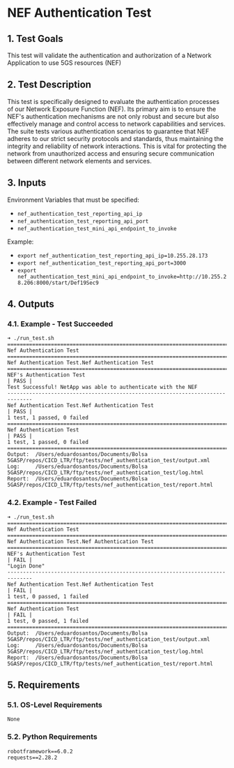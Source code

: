 # NEF Authentication Test

## 1. Test Goals

This test will validate the authentication and authorization of a Network Application to use 5GS resources (NEF) 

## 2. Test Description

This test is specifically designed to evaluate the authentication processes of our Network Exposure Function (NEF). Its primary aim is to ensure the NEF's authentication mechanisms are not only robust and secure but also effectively manage and control access to network capabilities and services. The suite tests various authentication scenarios to guarantee that NEF adheres to our strict security protocols and standards, thus maintaining the integrity and reliability of network interactions. This is vital for protecting the network from unauthorized access and ensuring secure communication between different network elements and services.

## 3. Inputs

Environment Variables that must be specified:
- `nef_authentication_test_reporting_api_ip`
- `nef_authentication_test_reporting_api_port`
- `nef_authentication_test_mini_api_endpoint_to_invoke`

Example:
- `export nef_authentication_test_reporting_api_ip=10.255.28.173`
- `export nef_authentication_test_reporting_api_port=3000`
- `export nef_authentication_test_mini_api_endpoint_to_invoke=http://10.255.28.206:8000/start/Def19Sec9`

## 4. Outputs

### 4.1. Example - Test Succeeded

```
➜ ./run_test.sh
==============================================================================
Nef Authentication Test
==============================================================================
Nef Authentication Test.Nef Authentication Test
==============================================================================
NEF's Authentication Test                                             | PASS |
Test Successful! NetApp was able to authenticate with the NEF
------------------------------------------------------------------------------
Nef Authentication Test.Nef Authentication Test                       | PASS |
1 test, 1 passed, 0 failed
==============================================================================
Nef Authentication Test                                               | PASS |
1 test, 1 passed, 0 failed
==============================================================================
Output:  /Users/eduardosantos/Documents/Bolsa 5GASP/repos/CICD_LTR/ftp/tests/nef_authentication_test/output.xml
Log:     /Users/eduardosantos/Documents/Bolsa 5GASP/repos/CICD_LTR/ftp/tests/nef_authentication_test/log.html
Report:  /Users/eduardosantos/Documents/Bolsa 5GASP/repos/CICD_LTR/ftp/tests/nef_authentication_test/report.html
```

### 4.2. Example - Test Failed

```
➜ ./run_test.sh
==============================================================================
Nef Authentication Test
==============================================================================
Nef Authentication Test.Nef Authentication Test
==============================================================================
NEF's Authentication Test                                             | FAIL |
"Login Done"
------------------------------------------------------------------------------
Nef Authentication Test.Nef Authentication Test                       | FAIL |
1 test, 0 passed, 1 failed
==============================================================================
Nef Authentication Test                                               | FAIL |
1 test, 0 passed, 1 failed
==============================================================================
Output:  /Users/eduardosantos/Documents/Bolsa 5GASP/repos/CICD_LTR/ftp/tests/nef_authentication_test/output.xml
Log:     /Users/eduardosantos/Documents/Bolsa 5GASP/repos/CICD_LTR/ftp/tests/nef_authentication_test/log.html
Report:  /Users/eduardosantos/Documents/Bolsa 5GASP/repos/CICD_LTR/ftp/tests/nef_authentication_test/report.html
```

## 5. Requirements

### 5.1. OS-Level Requirements

`None`

### 5.2. Python Requirements

```
robotframework==6.0.2
requests==2.28.2
```
